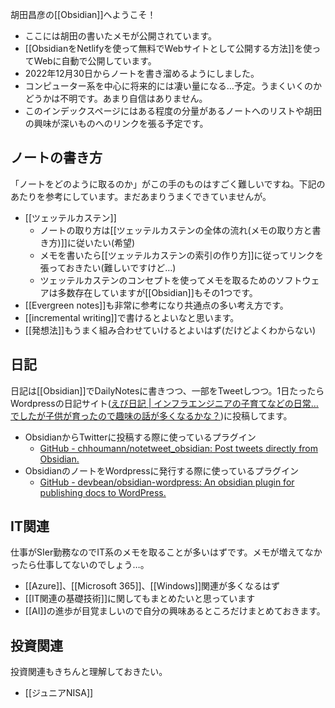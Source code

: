 胡田昌彦の[[Obsidian]]へようこそ！

- ここには胡田の書いたメモが公開されています。
- [[ObsidianをNetlifyを使って無料でWebサイトとして公開する方法]]を使ってWebに自動で公開しています。
- 2022年12月30日からノートを書き溜めるようにしました。
- コンピューター系を中心に将来的には凄い量になる…予定。うまくいくのかどうかは不明です。あまり自信はありません。
- このインデックスページにはある程度の分量があるノートへのリストや胡田の興味が深いものへのリンクを張る予定です。

## ノートの書き方
「ノートをどのように取るのか」がこの手のものはすごく難しいですね。下記のあたりを参考にしています。まだあまりうまくできていませんが。
-  [[ツェッテルカステン]]
	- ノートの取り方は[[ツェッテルカステンの全体の流れ(メモの取り方と書き方)]]に従いたい(希望)
	- メモを書いたら[[ツェッテルカステンの索引の作り方]]に従ってリンクを張っておきたい(難しいですけど…)
	- ツェッテルカステンのコンセプトを使ってメモを取るためのソフトウェアは多数存在していますが[[Obsidian]]もその1つです。
- [[Evergreen notes]]も非常に参考になり共通点の多い考え方です。
- [[incremental writing]]で書けるとよいなと思います。
- [[発想法]]もうまく組み合わせていけるとよいはず(だけどよくわからない)

## 日記
日記は[[Obsidian]]でDailyNotesに書きつつ、一部をTweetしつつ。1日たったらWordpressの日記サイト([えび日記 | インフラエンジニアの子育てなどの日常…でしたが子供が育ったので趣味の話が多くなるかな？](https://diary.ebisuda.net/))に投稿してます。
- ObsidianからTwitterに投稿する際に使っているプラグイン
	- [GitHub - chhoumann/notetweet_obsidian: Post tweets directly from Obsidian.](https://github.com/chhoumann/notetweet_obsidian)
- ObsidianのノートをWordpressに発行する際に使っているプラグイン
	- [GitHub - devbean/obsidian-wordpress: An obsidian plugin for publishing docs to WordPress.](https://github.com/devbean/obsidian-wordpress)



## IT関連
仕事がSIer勤務なのでIT系のメモを取ることが多いはずです。メモが増えてなかったら仕事してないのでしょう…。
- [[Azure]]、[[Microsoft 365]]、[[Windows]]関連が多くなるはず
- [[IT関連の基礎技術]]に関してもまとめたいと思っています
- [[AI]]の進歩が目覚ましいので自分の興味あるところだけまとめておきます。

## 投資関連
投資関連もきちんと理解しておきたい。
- [[ジュニアNISA]]